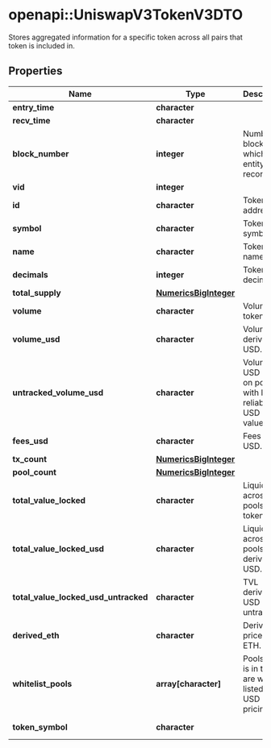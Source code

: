 # openapi::UniswapV3TokenV3DTO

Stores aggregated information for a specific token across all pairs that token is included in.

## Properties
Name | Type | Description | Notes
------------ | ------------- | ------------- | -------------
**entry_time** | **character** |  | [optional] 
**recv_time** | **character** |  | [optional] 
**block_number** | **integer** | Number of block in which entity was recorded. | [optional] 
**vid** | **integer** |  | [optional] 
**id** | **character** | Token address. | [optional] 
**symbol** | **character** | Token symbol. | [optional] 
**name** | **character** | Token name. | [optional] 
**decimals** | **integer** | Token decimals. | [optional] 
**total_supply** | [**NumericsBigInteger**](Numerics.BigInteger.md) |  | [optional] 
**volume** | **character** | Volume in token units. | [optional] 
**volume_usd** | **character** | Volume in derived USD. | [optional] 
**untracked_volume_usd** | **character** | Volume in USD even on pools with less reliable USD values. | [optional] 
**fees_usd** | **character** | Fees in USD. | [optional] 
**tx_count** | [**NumericsBigInteger**](Numerics.BigInteger.md) |  | [optional] 
**pool_count** | [**NumericsBigInteger**](Numerics.BigInteger.md) |  | [optional] 
**total_value_locked** | **character** | Liquidity across all pools in token units. | [optional] 
**total_value_locked_usd** | **character** | Liquidity across all pools in derived USD. | [optional] 
**total_value_locked_usd_untracked** | **character** | TVL derived in USD untracked. | [optional] 
**derived_eth** | **character** | Derived price in ETH. | [optional] 
**whitelist_pools** | **array[character]** | Pools token is in that are white listed for USD pricing. | [optional] 
**token_symbol** | **character** |  | [optional] [readonly] 


